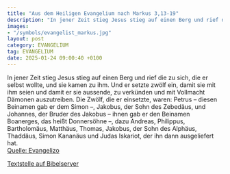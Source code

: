 ```yaml
---
title: "Aus dem Heiligen Evangelium nach Markus 3,13-19"
description: "In jener Zeit stieg Jesus stieg auf einen Berg und rief die zu sich, die er selbst wollte, und sie kamen zu ihm. Und er setzte zwölf ein, damit sie mit ihm seien und damit er sie aussende, zu verkünden und mit Vollmacht Dämonen auszutreiben. Die Zwölf, die er einsetzte, waren: Pe...."
images:
- "/symbols/evangelist_markus.jpg"
layout: post
category: EVANGELIUM
tag: EVANGELIUM
date: 2025-01-24 09:00:40 +0100
---
```

In jener Zeit stieg Jesus stieg auf einen Berg und rief die zu sich, die er selbst wollte, und sie kamen zu ihm.
Und er setzte zwölf ein, damit sie mit ihm seien und damit er sie aussende, zu verkünden
und mit Vollmacht Dämonen auszutreiben.
Die Zwölf, die er einsetzte, waren: Petrus – diesen Beinamen gab er dem Simon –,
Jakobus, der Sohn des Zebedäus, und Johannes, der Bruder des Jakobus – ihnen gab er den Beinamen Boanerges, das heißt Donnersöhne –,
dazu Andreas, Philippus, Bartholomäus, Matthäus, Thomas, Jakobus, der Sohn des Alphäus, Thaddäus, Simon Kananäus
und Judas Iskariot, der ihn dann ausgeliefert hat.<!--more--><br>
[Quelle: Evangelizo](https://evangeliumtagfuertag.org/DE/gospel)

[Textstelle auf Bibelserver](https://www.bibleserver.com/EU/Markus3,13-19)
